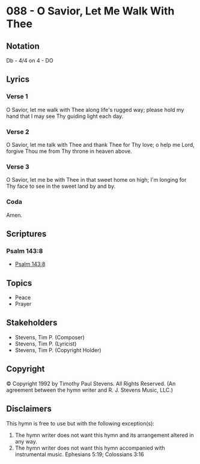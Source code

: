 # 088 - O Savior, Let Me Walk With Thee

## Notation

Db - 4/4 on 4 - DO

## Lyrics

### Verse 1

O Savior, let me walk with Thee along life's rugged way; please hold my hand that I may see Thy guiding light each day.

### Verse 2

O Savior, let me talk with Thee and thank Thee for Thy love; o help me Lord, forgive Thou me from Thy throne in heaven above.

### Verse 3

O Savior, let me be with Thee in that sweet home on high; I'm longing for Thy face to see in the sweet land by and by. 

### Coda

Amen.


## Scriptures

### Psalm 143:8

- [Psalm 143:8](https://www.biblegateway.com/passage/?search=Psalm%20143%3A8)


## Topics

- Peace
- Prayer

## Stakeholders

- Stevens, Tim P. (Composer)
- Stevens, Tim P. (Lyricist)
- Stevens, Tim P. (Copyright Holder)

## Copyright

© Copyright 1992 by Timothy Paul Stevens. All Rights Reserved.
(An agreement between the hymn writer and R. J. Stevens Music, LLC.)

## Disclaimers

This hymn is free to use but with the following exception(s):
1. The hymn writer does not want this hymn and its arrangement altered in any way.
2. The hymn writer does not want this hymn accompanied with instrumental music.
Ephesians 5:19; Colossians 3:16

